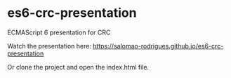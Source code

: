 # es6-crc-presentation
ECMAScript 6 presentation for CRC

Watch the presentation here:
https://salomao-rodrigues.github.io/es6-crc-presentation

Or clone the project and open the index.html file.
